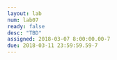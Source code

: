 ```yaml
---
layout: lab
num: lab07
ready: false
desc: "TBD"
assigned: 2018-03-07 8:00:00.00-7
due: 2018-03-11 23:59:59.59-7
---
```

